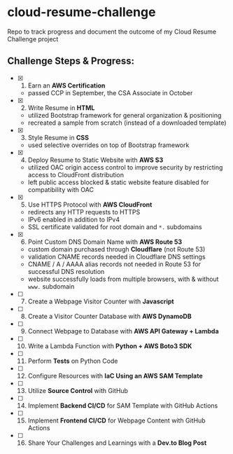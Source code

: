 # cloud-resume-challenge
Repo to track progress and document the outcome of my Cloud Resume Challenge project


## Challenge Steps & Progress:

- [x]  1. Earn an **AWS Certification**
    - passed CCP in September, the CSA Associate in October

- [x]  2. Write Resume in **HTML**
    - utilized Bootstrap framework for general organization & positioning
    - recreated a sample from scratch (instead of a downloaded template)

- [x]  3. Style Resume in **CSS**
    - used selective overrides on top of Bootstrap framework

- [x]  4. Deploy Resume to Static Website with **AWS S3**
    - utilized OAC origin access control to improve security by restricting access to CloudFront distribution
    - left public access blocked & static website feature disabled for compatibility with OAC

- [x]  5. Use HTTPS Protocol with **AWS CloudFront**
    - redirects any HTTP requests to HTTPS
    - IPv6 enabled in addition to IPv4
    - SSL certificate validated for root domain and `*.` subdomains

- [x]  6. Point Custom DNS Domain Name with **AWS Route 53**
    - custom domain purchased through **Cloudflare** (not Route 53)
    - validation CNAME records needed in Cloudflare DNS settings
    - CNAME / A / AAAA alias records not needed in Route 53 for successful DNS resolution
    - website successfully loads from multiple browsers, with & without `www.` subdomain

- [ ]  7. Create a Webpage Visitor Counter with **Javascript**

- [ ]  8. Create a Visitor Counter Database with **AWS DynamoDB**

- [ ]  9. Connect Webpage to Database with **AWS API Gateway + Lambda**

- [ ] 10. Write a Lambda Function with **Python + AWS Boto3 SDK**

- [ ] 11. Perform **Tests** on Python Code

- [ ] 12. Configure Resources with **IaC Using an AWS SAM Template**

- [ ] 13. Utilize **Source Control** with GitHub

- [ ] 14. Implement **Backend CI/CD** for SAM Template with GitHub Actions

- [ ] 15. Implement **Frontend CI/CD** for Webpage Content with GitHub Actions

- [ ] 16. Share Your Challenges and Learnings with a **Dev.to Blog Post**

